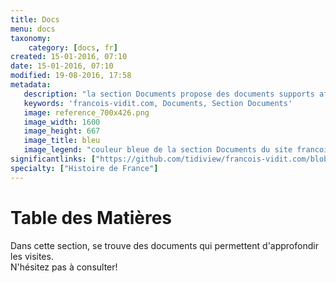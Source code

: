 ```yaml
---
title: Docs
menu: docs
taxonomy:
    category: [docs, fr]
created: 15-01-2016, 07:10
date: 15-01-2016, 07:10
modified: 19-08-2016, 17:58
metadata:
   description: "la section Documents propose des documents supports afin d'approfondir"
   keywords: 'francois-vidit.com, Documents, Section Documents'
   image: reference_700x426.png
   image_width: 1600
   image_height: 667
   image_title: bleu
   image_legend: "couleur bleue de la section Documents du site francois-vidit.com"
significantlinks: ["https://github.com/tidiview/francois-vidit.com/blob/develop/user/sites/docs/pages/01.home/chapter.fr.md"]
specialty: ["Histoire de France"]
---
```


# Table des Ma<wbr>tières

Dans cette section, se trouve des documents qui permettent d'approfondir les visites.  
N'hésitez pas à consulter!